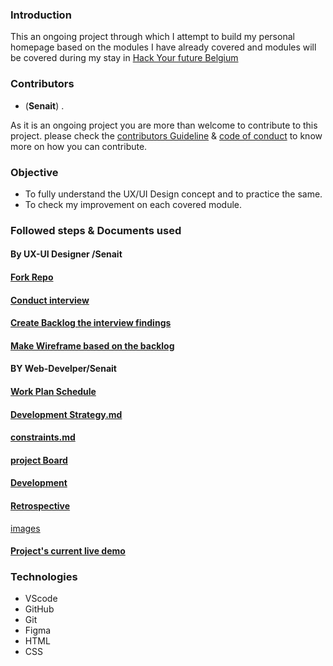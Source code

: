 ### Introduction

This an ongoing  project through which I attempt to build my personal homepage based on the modules I have already covered and modules  will be covered  during my stay in [Hack Your future Belgium ](https://hackyourfuture.be/)

### Contributors

*  (**Senait**) . 

As it is an ongoing project you are more than welcome to contribute to this project. please check the [contributors Guideline](contributor%20Guidelines.md) & [code of conduct](CODE_OF_CONDUCT.md) to know more on how you can contribute.

### Objective 

  * To fully understand the UX/UI Design concept and to practice the same. 
  * To check my improvement on each covered module.
 
### Followed steps   & Documents used

#### By UX-UI Designer /Senait

#### [Fork Repo](https://github.com/TatsianaRud/Senait-coding.github.io)

#### [Conduct interview](planning/interview.md)

#### [Create Backlog the interview findings](planning/backlog.md)

#### [Make Wireframe based on the backlog](planning/wireframe.png)

#### BY Web-Develper/Senait

#### [Work Plan Schedule](planning/schedule.md)

#### [Development Strategy.md](planning/Development%20strategy.md)

#### [constraints.md](planning/constraints.md)

#### [project Board](https://github.com/Senait-coding/Senait-coding.github.io/projects)

#### [Development](index.html)
#### [Retrospective](planning/retrospective.md)

[images](Seni.1jpg.jpg)

#### [ Project's current live demo](https://senait-coding.github.io/)

### Technologies
* VScode
* GitHub
* Git
* Figma
* HTML
* CSS
